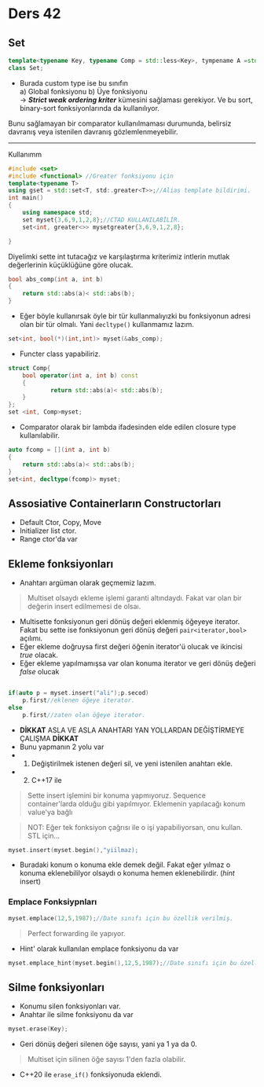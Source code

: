 # Ders 42
## Set
~~~cpp
template<typename Key, typename Comp = std::less<Key>, tympename A =std::allocator<Key>>
class Set;
~~~~
- Burada custom type ise bu sınıfın  
a) Global fonksiyonu
b) Üye fonksiyonu  
->  ***Strict weak ordering kriter*** kümesini sağlaması gerekiyor. Ve bu sort, binary-sort fonksiyonlarında da kullanılıyor.

Bunu sağlamayan bir comparator kullanılmaması durumunda, belirsiz davranış veya istenilen davranış gözlemlenmeyebilir.

-----
Kullanımm
~~~cpp
#include <set>
#include <functional> //Greater fonksiyonu için
template<typename T>
using gset = std::set<T, std:.greater<T>>;//Alias template bildirimi.
int main()
{
    using namespace std;
    set myset{3,6,9,1,2,8};//CTAD KULLANILABİLİR.
    set<int, greater<>> mysetgreater{3,6,9,1,2,8};

}
~~~

Diyelimki sette int tutacağız ve karşılaştırma kriterimiz intlerin mutlak değerlerinin küçüklüğüne göre olucak.

~~~cpp
bool abs_comp(int a, int b)
{
    return std::abs(a)< std::abs(b); 
}
~~~
- Eğer böyle kullanırsak öyle bir tür kullanmalıyızki bu fonksiyonun adresi olan bir tür olmalı. Yani <code>decltype()</code> kullanmamız lazım.
~~~cpp
set<int, bool(*)(int,int)> myset(&abs_comp);
~~~ 
- Functer class yapabiliriz.
~~~cpp
struct Comp{
    bool operator(int a, int b) const
    {
            return std::abs(a)< std::abs(b); 
    }
};
set <int, Comp>myset;
~~~
- Comparator olarak bir lambda ifadesinden elde edilen closure type kullanılabilir.
~~~cpp  
auto fcomp = [](int a, int b)
{
    return std::abs(a)< std::abs(b); 
}
set<int, decltype(fcomp)> myset;
~~~

## Assosiative Containerların Constructorları 
- Default Ctor, Copy, Move
- Initializer list ctor.
- Range ctor'da var

## Ekleme fonksiyonları
- Anahtarı argüman olarak geçmemiz lazım.
> Multiset olsaydı ekleme işlemi garanti altındaydı. Fakat var olan bir değerin insert edilmemesi de olsaı.
- Multisette fonksiyonun geri dönüş değeri eklenmiş öğeyeye iterator. Fakat bu sette ise fonksiyonun geri dönüş değeri <code>pair<iterator,bool></code> açılımı.
- Eğer ekleme doğruysa first değeri öğenin iterator'ü olucak ve ikincisi *true* olacak.
- Eğer ekleme yapılmamışsa var olan konuma iterator ve geri dönüş değeri *false* olucak

```cpp

if(auto p = myset.insert("ali");p.secod)
    p.first//eklenen öğeye iterator.
else
    p.first//zaten olan öğeye iterator.
```
- **DİKKAT** ASLA VE ASLA ANAHTARI YAN YOLLARDAN DEĞİŞTİRMEYE ÇALIŞMA **DİKKAT**
- Bunu yapmanın 2 yolu var
- 1. Değiştirilmek istenen değeri sil, ve yeni istenilen anahtarı ekle.
- 2. C++17 ile 
> Sette insert işlemini bir konuma yapmıyoruz. Sequence container'larda olduğu gibi yapılmıyor. Eklemenin yapılacağı konum value'ya bağlı

> NOT:  Eğer tek fonksiyon çağrısı ile o işi yapabiliyorsan, onu kullan. STL için...

```cpp
myset.insert(myset.begin(),"yiilmaz);
```
- Buradaki konum o konuma ekle demek değil. Fakat eğer yılmaz o konuma eklenebililyor olsaydı o konuma hemen eklenebilirdir. (_hint_ insert) 
  
### Emplace Fonksiypnları

```cpp
myset.emplace(12,5,1987);//Date sınıfı için bu özellik verilmiş.
```
> Perfect forwarding ile yapıyor.

- Hint' olarak kullanılan emplace fonksiyonu da var
```cpp
myset.emplace_hint(myset.begin(),12,5,1987);//Date sınıfı için bu özellik verilmiş.
```

## Silme fonksiyonları
- Konumu silen fonksiyonları var.
- Anahtar ile silme fonksiyonu da var
```cpp
myset.erase(Key); 
```
- Geri dönüş değeri silenen öğe sayısı, yani ya 1 ya da 0.
> Multiset için silinen öğe sayısı 1'den fazla olabilir.
- C++20 ile `erase_if()` fonksiyonuda eklendi.




